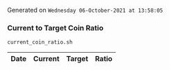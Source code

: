 Generated on `Wednesday 06-October-2021 at 13:58:05`

### Current to Target Coin Ratio
`current_coin_ratio.sh`

Date|Current|Target|Ratio
---|---|---|---
